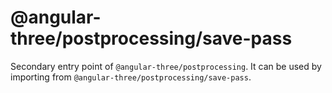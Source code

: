 # @angular-three/postprocessing/save-pass

Secondary entry point of `@angular-three/postprocessing`. It can be used by importing from `@angular-three/postprocessing/save-pass`.
